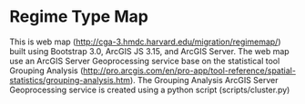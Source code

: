 Regime Type Map
===============

This is web map (http://cga-3.hmdc.harvard.edu/migration/regimemap/) built using Bootstrap 3.0, ArcGIS JS 3.15,
and ArcGIS Server. The web map use an ArcGIS Server Geoprocessing service base on the statistical tool Grouping Analysis
(http://pro.arcgis.com/en/pro-app/tool-reference/spatial-statistics/grouping-analysis.htm). The Grouping Analysis ArcGIS Server Geoprocessing service is created using a python script (scripts/cluster.py) 

